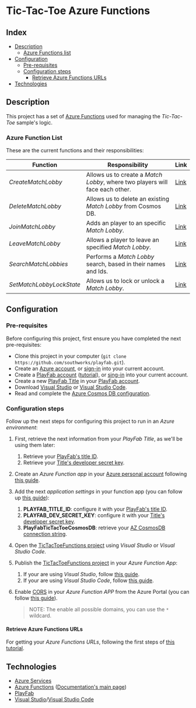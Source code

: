 # Tic-Tac-Toe Azure Functions

## Index

- [Description][description]
  - [Azure Functions list][az-function-list]
- [Configuration][configuration]
  - [Pre-requisites][pre-requisites]
  - [Configuration steps][configuration-steps]
    - [Retrieve Azure Functions URLs][get-az-function-urls]
- [Technologies][technologies]

## Description

This project has a set of [Azure Functions][azure-functions-main-page] used for managing the *Tic-Tac-Toe* sample's logic.

### Azure Function List

These are the current functions and their responsibilities:

| Function | Responsibility | Link |
| --- | --- | --- |
| *CreateMatchLobby* | Allows us to create a *Match Lobby*, where two players will face each other. | [Link][CreateMatchLobby-AZF-source-code] |
| *DeleteMatchLobby* | Allows us to delete an existing *Match Lobby* from Cosmos DB. | [Link][DeleteMatchLobby-AZF-source-code] |
| *JoinMatchLobby* | Adds an player to an specific *Match Lobby*. | [Link][JoinMatchLobby-AZF-source-code] |
| *LeaveMatchLobby* | Allows a player to leave an specified *Match Lobby*. | [Link][LeaveMatchLobby-AZF-source-code] |
| *SearchMatchLobbies* | Performs a *Match Lobby* search, based in their names and Ids. | [Link][SearchMatchlobbies-AZF-source-code] |
| *SetMatchLobbyLockState* | Allows us to lock or unlock a *Match Lobby*. | [Link][SetMatchLobbyLockState-AZF-source-code] |

## Configuration

### Pre-requisites

Before configuring this project, first ensure you have completed the next pre-requisites:

- Clone this project in your computer (`git clone https://github.com/southworks/playfab.git`).
- Create an [Azure account][azure-account], or [sign-in][azure-sign-in-page] into your current account.
- Create a [PlayFab account][playfab-account-create] ([tutorial][playfab-account-create-tutorial]), or [sing-in][playfab-account-login] into your current account.
- Create a new [PlayFab Title][playfab-title-create-tutorial] in your [PlayFab account][playfab-account-login].
- Download [Visual Studio][visual-studio-download] or [Visual Studio Code][visual-studio-code-download].
- Read and complete the [Azure Cosmos DB configuration][cosmos-db-readme].

### Configuration steps

Follow up the next steps for configuring this project to run in an *Azure environment*:

1. First, retrieve the next information from your *PlayFab Title*, as we'll be using them later:
    1. Retrieve your [PlayFab's title ID][playfab-title-get-title-id].
    1. Retrieve your [Title's developer secret key][playfab-title-get-developer-secret-key].
1. Create an *Azure Function app* in your [Azure personal account][azure-sign-in-page] following [this guide][azure-function-app-create-portal].
1. Add the next *application settings* in your function app (you can follow up [this guide][azure-function-app-settings]):
    1. **PLAYFAB_TITLE_ID**: configure it with your [PlayFab's title ID][playfab-title-get-title-id].
    1. **PLAYFAB_DEV_SECRET_KEY**: configure it with your [Title's developer secret key][playfab-title-get-developer-secret-key].
    1. **PlayFabTicTacToeCosmosDB**: retrieve your [AZ CosmosDB connection string][cosmos-db-config].
1. Open the [TicTacToeFunctions project][AZF-project] using *Visual Studio* or *Visual Studio Code*.
1. Publish the [TicTacToeFunctions project][AZF-project] in your *Azure Function App*:
    1. If your are using *Visual Studio*, follow [this guide][azf-publish-from-vs].
    1. If your are using *Visual Studio Code*, follow [this guide][azf-publish-from-vs-code].
1. Enable [CORS][azure-function-app-cors] in your *Azure Function APP* from the Azure Portal (you can follow [this guide][azure-function-app-cors-portal-config]).

    > NOTE: The enable all possible domains, you can use the `*` wildcard.

#### Retrieve Azure Functions URLs

For getting your *Azure Functions URLs*, following the first steps of [this tutorial][azure-function-test-get-url].

## Technologies

- [Azure Services][azure-main-page]
- [Azure Functions][azure-functions-main-page] ([Documentation's main page][azure-function-documentation])
- [PlayFab][playfab-main-page]
- [Visual Studio][visual-studio-download]/[Visual Studio Code][visual-studio-code-download]

[description]: #description
[az-function-list]: #azure-function-list
[configuration]: #configuration
[pre-requisites]: #pre-requisites
[configuration-steps]: #configuration-steps
[get-az-function-urls]: #retrieve-azure-functions-urls
[technologies]: #technologies

[AZF-project]: TicTacToeFunctions
[CreateMatchLobby-AZF-source-code]: TicTacToeFunctions/Functions/CreateMatchLobby.cs
[DeleteMatchLobby-AZF-source-code]: TicTacToeFunctions/Functions/DeleteMatchLobby.cs
[JoinMatchLobby-AZF-source-code]: TicTacToeFunctions/Functions/JoinMatchLobby.cs
[LeaveMatchLobby-AZF-source-code]: TicTacToeFunctions/Functions/LeaveMatchLobby.cs
[SearchMatchlobbies-AZF-source-code]: TicTacToeFunctions/Functions/SearchMatchlobbies.cs
[SetMatchLobbyLockState-AZF-source-code]: TicTacToeFunctions/Functions/SetMatchLobbyLockState.cs

[azure-main-page]: https://azure.microsoft.com/
[azure-account]: https://azure.microsoft.com/free/
[azure-sign-in-page]: https://azure.microsoft.com/account/
[azure-functions-main-page]: https://azure.microsoft.com/services/functions/
[azure-function-documentation]: https://docs.microsoft.com/azure/azure-functions/
[azure-function-app-create-portal]: https://docs.microsoft.com/azure/azure-functions/functions-create-function-app-portal
[azure-function-app-settings]: https://docs.microsoft.com/azure/azure-functions/functions-how-to-use-azure-function-app-settings#settings
[azure-function-app-cors]: https://docs.microsoft.com/azure/azure-functions/functions-how-to-use-azure-function-app-settings#cors
[azure-function-app-cors-portal-config]: https://docs.microsoft.com/azure/azure-functions/functions-how-to-use-azure-function-app-settings#portal-1
[azure-function-test-get-url]: https://docs.microsoft.com/azure/azure-functions/functions-create-first-azure-function#test-the-function

[playfab-main-page]: https://playfab.com/
[playfab-account-create]: https://developer.playfab.com/en-US/sign-up
[playfab-account-create-tutorial]: https://docs.microsoft.com/gaming/playfab/gamemanager/pfab-account
[playfab-account-login]: https://developer.playfab.com/en-US/login
[playfab-title-create-tutorial]: https://docs.microsoft.com/gaming/playfab/gamemanager/quickstart#create-your-first-game
[playfab-title-get-title-id]: https://docs.microsoft.com/gaming/playfab/personas/developer#retrieving-your-titleid
[playfab-title-get-developer-secret-key]: https://docs.microsoft.com/gaming/playfab/gamemanager/secret-key-management

[cosmos-db-readme]: cosmos-db-configuration.md
[cosmos-db-config]: cosmos-db-configuration.md#retrieve-cosmos-db-connection-string

[visual-studio-download]: https://visualstudio.microsoft.com/downloads/
[visual-studio-code-download]: https://code.visualstudio.com/download

[azf-publish-from-vs]: https://docs.microsoft.com/azure/azure-functions/functions-develop-vs#publish-to-azure
[azf-publish-from-vs-code]: https://docs.microsoft.com/azure/azure-functions/functions-develop-vs-code?tabs=csharp#sign-in-to-azure
